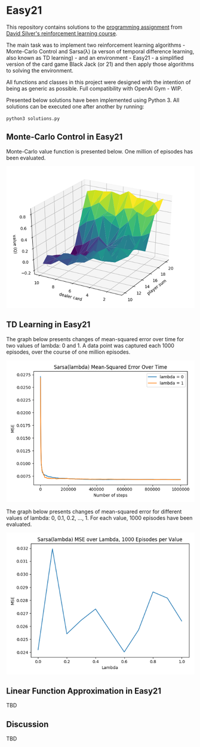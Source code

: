 # Easy21
This repository contains solutions to the [programming assignment](http://www0.cs.ucl.ac.uk/staff/d.silver/web/Teaching_files/Easy21-Johannes.pdf) from [David Silver's reinforcement learning course](https://www.youtube.com/watch?v=2pWv7GOvuf0&list=PLqYmG7hTraZDM-OYHWgPebj2MfCFzFObQ).

The main task was to implement two reinforcement learning algorithms - Monte-Carlo Control and Sarsa(λ) (a verson of temporal difference learning, also known as TD learning) - and an environment - Easy21 - a simplified version of the card game Black Jack (or 21) and then apply those algorithms to solving the environment.

All functions and classes in this project were designed with the intention of being as generic as possible. Full compatibility with OpenAI Gym - WIP.

Presented below solutions have been implemented using Python 3. All solutions can be executed one after another by running:

`python3 solutions.py`

## Monte-Carlo Control in Easy21
Monte-Carlo value function is presented below. One million of episodes has been evaluated.

![](https://raw.githubusercontent.com/szymonWojdat/Easy21/master/graphs/mc_value_function.png)

## TD Learning in Easy21
The graph below presents changes of mean-squared error over time for two values of lambda: 0 and 1. A data point was captured each 1000 episodes, over the course of one million episodes.

![](https://raw.githubusercontent.com/szymonWojdat/Easy21/master/graphs/sarsa_mse_over_time.png)

The graph below presents changes of mean-squared error for different values of lambda: 0, 0.1, 0.2, ..., 1. For each value, 1000 episodes have been evaluated.

![](https://raw.githubusercontent.com/szymonWojdat/Easy21/master/graphs/sarsa_mse_over_lambda.png)

## Linear Function Approximation in Easy21
TBD

## Discussion
TBD

